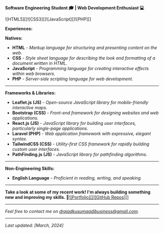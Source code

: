 **Software Engineering Student 🎓 | Web Development Enthusiast 💻**

![HTML5][]![CSS3][]![JavaScript][]![PHP][]

**Experiences:**

**Natives:**

- **HTML** - *Markup language for structuring and presenting content on the web.*
- **CSS** - *Style sheet language for describing the look and formatting of a document written in HTML.*
- **JavaScript** - *Programming language for creating interactive effects within web browsers.*
- **PHP** - *Server-side scripting language for web development.*

---

**Frameworks & Libraries:**

- **Leaflet.js (JS)** - *Open-source JavaScript library for mobile-friendly interactive maps.*
- **Bootstrap (CSS)** - *Front-end framework for designing websites and web applications.*
- **React.js (JS)** - *JavaScript library for building user interfaces, particularly single-page applications.*
- **Laravel (PHP)** - *Web application framework with expressive, elegant syntax.*
- **TailwindCSS (CSS)** - *Utility-first CSS framework for rapidly building custom user interfaces.*
- **PathFinding.js (JS)** - *JavaScript library for pathfinding algorithms.*

---

**Non-Engineering Skills:**

- **English Language** - *Proficient in reading, writing, and speaking.*

---

**Take a look at some of my recent work! I'm always building something new and improving my skills. 🚀**[![Portfolio][]](https://docs.google.com/document/d/1MbSS5PgXY3BE01NMeO4iM-6IvqhUGbZgU93uJeL0tfQ/edit?usp=sharing)[![GitHub Repos][]](#https://github.com/Drajad-Kusuma-Adi/Drajad-Kusuma-Adi)

---

*Feel free to contact me on [drajadkusumaadibusiness@gmail.com](mailto:drajadkusumaadibusiness@gmail.com).*

---

*Last updated: [March, 2024]*
